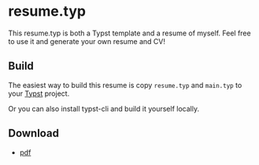 # resume.typ

This resume.typ is both a Typst template and a resume of myself. Feel free to use it and generate your own resume and CV!

## Build

The easiest way to build this resume is copy `resume.typ` and `main.typ` to your [Typst](https://typst.app) project.

Or you can also install typst-cli and build it yourself locally.

## Download

- [pdf](https://raw.githubusercontent.com/nitgo-latte/cv-typed/master/main.pdf)
